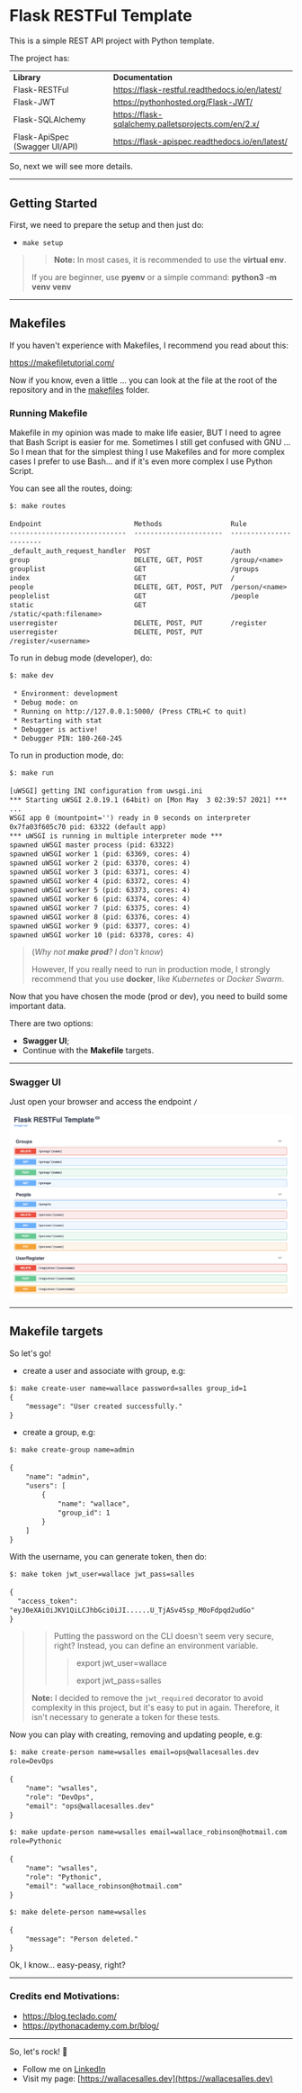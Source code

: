 # Flask RESTFul Template
This is a simple REST API project with Python template.

The project has:

<table align="center">
<tr>
  <td><b>Library</b></td>
  <td><b>Documentation</b></td>
</tr>
<tr>
  <td>Flask-RESTFul</td>
  <td><a href="https://flask-restful.readthedocs.io/en/latest/">https://flask-restful.readthedocs.io/en/latest/</a></td>
</tr>
<tr>
  <td>Flask-JWT</td>
  <td><a href="https://pythonhosted.org/Flask-JWT/">https://pythonhosted.org/Flask-JWT/</a></td>
</tr>
<tr>
  <td>Flask-SQLAlchemy</td>
  <td><a href="https://flask-sqlalchemy.palletsprojects.com/en/2.x/">https://flask-sqlalchemy.palletsprojects.com/en/2.x/</a></td>
</tr>
<tr>
  <td>Flask-ApiSpec (Swagger UI/API)</td>
  <td><a href="https://flask-apispec.readthedocs.io/en/latest/">https://flask-apispec.readthedocs.io/en/latest/</a></td>
</tr>
</table>


So, next we will see more details.

* * *

## Getting Started

First, we need to prepare the setup and then just do:

- `make setup`
>> **Note:** In most cases, it is recommended to use the **virtual env**.
>
> If you are beginner, use **pyenv** or a simple command: **python3 -m venv venv**

* * *

## Makefiles

If you haven't experience with Makefiles, I recommend you read about this:

https://makefiletutorial.com/

Now if you know, even a little ... you can look at the file at the root of the repository and in the 
[makefiles](/makefiles) folder.

### Running Makefile

Makefile in my opinion was made to make life easier, BUT I need to agree that Bash Script is easier for me.
Sometimes I still get confused with GNU ... So I mean that for the simplest thing I use Makefiles and for more complex 
cases I prefer to use Bash... and if it's even more complex I use Python Script.

You can see all the routes, doing: 
```shell
$: make routes

Endpoint                       Methods                 Rule
-----------------------------  ----------------------  -----------------------
_default_auth_request_handler  POST                    /auth
group                          DELETE, GET, POST       /group/<name>
grouplist                      GET                     /groups
index                          GET                     /
people                         DELETE, GET, POST, PUT  /person/<name>
peoplelist                     GET                     /people
static                         GET                     /static/<path:filename>
userregister                   DELETE, POST, PUT       /register
userregister                   DELETE, POST, PUT       /register/<username>
```

To run in debug mode (developer), do:
```shell
$: make dev

 * Environment: development
 * Debug mode: on
 * Running on http://127.0.0.1:5000/ (Press CTRL+C to quit)
 * Restarting with stat
 * Debugger is active!
 * Debugger PIN: 180-260-245
```


To run in production mode, do:
```shell
$: make run

[uWSGI] getting INI configuration from uwsgi.ini
*** Starting uWSGI 2.0.19.1 (64bit) on [Mon May  3 02:39:57 2021] ***
...
WSGI app 0 (mountpoint='') ready in 0 seconds on interpreter 0x7fa03f605c70 pid: 63322 (default app)
*** uWSGI is running in multiple interpreter mode ***
spawned uWSGI master process (pid: 63322)
spawned uWSGI worker 1 (pid: 63369, cores: 4)
spawned uWSGI worker 2 (pid: 63370, cores: 4)
spawned uWSGI worker 3 (pid: 63371, cores: 4)
spawned uWSGI worker 4 (pid: 63372, cores: 4)
spawned uWSGI worker 5 (pid: 63373, cores: 4)
spawned uWSGI worker 6 (pid: 63374, cores: 4)
spawned uWSGI worker 7 (pid: 63375, cores: 4)
spawned uWSGI worker 8 (pid: 63376, cores: 4)
spawned uWSGI worker 9 (pid: 63377, cores: 4)
spawned uWSGI worker 10 (pid: 63378, cores: 4)
```
> (*Why not **make prod**? I don't know*)
>
> However, If you really need to run in production mode, I strongly recommend that you use **docker**, like
      *Kubernetes* or *Docker Swarm*.
      
Now that you have chosen the mode (prod or dev), you need to build some important data.

There are two options:

- **Swagger UI**;
- Continue with the **Makefile** targets.

* * *

### Swagger UI

Just open your browser and access the endpoint `/`

![](/docs/swagger.png)

* * *

## Makefile targets

So let's go!

- create a user and associate with group, e.g:
```shell
$: make create-user name=wallace password=salles group_id=1
{
    "message": "User created successfully."
}
 ```

- create a group, e.g: 
```shell
$: make create-group name=admin

{
    "name": "admin",
    "users": [
        {
            "name": "wallace",
            "group_id": 1
        }
    ]
}
```

With the username, you can generate token, then do: 
```shell
$: make token jwt_user=wallace jwt_pass=salles

{
  "access_token": "eyJ0eXAiOiJKV1QiLCJhbGciOiJI......U_TjASv45sp_M0oFdpqd2udGo"
}
```
>> Putting the password on the CLI doesn't seem very secure, right?
>> Instead, you can define an environment variable.
>>> export jwt_user=wallace
>>>
>>> export jwt_pass=salles
>
> **Note:** I decided to remove the `jwt_required` decorator to avoid complexity in this project, but it's easy to put
> in again. Therefore, it isn't necessary to generate a token for these tests.


Now you can play with creating, removing and updating people, e.g:
```shell
$: make create-person name=wsalles email=ops@wallacesalles.dev role=DevOps

{
    "name": "wsalles",
    "role": "DevOps",
    "email": "ops@wallacesalles.dev"
}
```

```shell
$: make update-person name=wsalles email=wallace_robinson@hotmail.com role=Pythonic

{
    "name": "wsalles",
    "role": "Pythonic",
    "email": "wallace_robinson@hotmail.com"
}
```

```shell
$: make delete-person name=wsalles

{
    "message": "Person deleted."
}
```
    

Ok, I know... easy-peasy, right?

* * *

### Credits end Motivations:
- https://blog.teclado.com/
- https://pythonacademy.com.br/blog/

* * *

So, let's rock! :rocket:

- Follow me on [LinkedIn](https://linkedin.com/in/wallacesalles)
- Visit my page: [https://wallacesalles.dev](https://wallacesalles.dev)